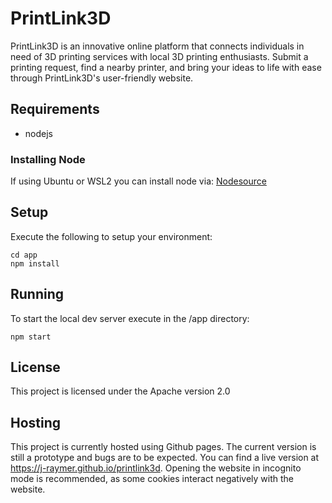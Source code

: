 # PrintLink3D

PrintLink3D is an innovative online platform that connects individuals in need of 3D printing services with local 3D printing enthusiasts. Submit a printing request, find a nearby printer, and bring your ideas to life with ease through PrintLink3D's user-friendly website.

## Requirements
- nodejs

### Installing Node
If using Ubuntu or WSL2 you can install node via: [Nodesource](https://deb.nodesource.com/)

## Setup
Execute the following to setup your environment:
```
cd app
npm install
```

## Running
To start the local dev server execute in the /app directory:
```
npm start
```

## License
This project is licensed under the Apache version 2.0

## Hosting
This project is currently hosted using Github pages. The current version is still a prototype and bugs are to be expected.
You can find a live version at https://j-raymer.github.io/printlink3d.
Opening the website in incognito mode is recommended, as some cookies interact negatively with the website. 
